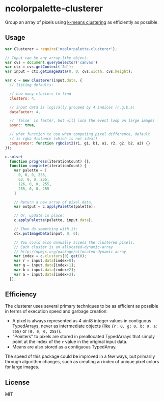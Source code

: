 ncolorpalette-clusterer
=======================

Group an array of pixels using [k-means clustering][] as efficiently as possible.

[k-means clustering]: http://en.wikipedia.org/wiki/K-means_clustering

Usage
-----

```js
var Clusterer = require('ncolorpalette-clusterer');

// Input can be any array-like object.
var cvs = document.querySelector('canvas')
var ctx = cvs.getContext('2d');
var input = ctx.getImageData(0, 0, cvs.width, cvs.height);

var c = new Clusterer(input.data, {
  // listing defaults:

  // how many clusters to find
  clusters: 4,

  // input data is logically grouped by 4 indices (r,g,b,a)
  dataFactor: 4,

  // `false` is faster, but will lock the event loop on large images
  async: true,

  // what function to use when computing pixel difference, default
  // is rgba distance (which is not ideal)
  comparator: function rgbdist2(r1, g1, b1, a1, r2, g2, b2, a2) {}
});

c.solve(
  function progress(iterationCount) {},
  function complete(iterationCount) {
    var palette = [
      0, 0, 0, 255,
      63, 0, 0, 255,
      126, 0, 0, 255,
      255, 0, 0, 255
    ]

    // Return a new array of pixel data.
    var output = c.applyPalette(palette);

    // Or, update in place:
    c.applyPalette(palette, input.data);

    // Then do something with it:
    ctx.putImageData(input, 0, 0);

    // You could also manually access the clustered pixels.
    // Each cluster is an allocated-dynamic-array
    // http://npmjs.org/package/allocated-dynamic-array
    var index = c.clusters[0].get(0);
    var r = input.data[index+0];
    var g = input.data[index+1];
    var b = input.data[index+2];
    var a = input.data[index+3];
  });
```

Efficiency
----------

The clusterer uses several primary techniques to be as efficient as possible in terms of execution speed and garbage creation:

- A pixel is always represented as 4 uint8 integer values in contiguous TypedArrays, never as intermediate objects (like `{r: 0, g: 0, b: 0, a: 255}` or `[0, 0, 0, 255]`).
- "Pointers" to pixels are stored in preallocated TypedArrays that simply point at the index of the `r` value in the original input data.
- Means are also stored as a contiguous TypedArray.

The speed of this package could be improved in a few ways, but primarily through algorithm changes, such as creating an index of unique pixel colors for large images.

License
-------

MIT



